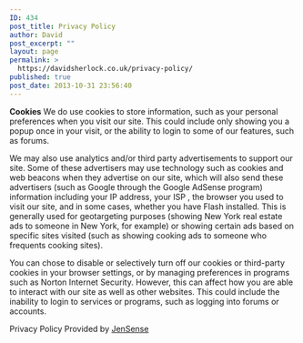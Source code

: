 ```yaml
---
ID: 434
post_title: Privacy Policy
author: David
post_excerpt: ""
layout: page
permalink: >
  https://davidsherlock.co.uk/privacy-policy/
published: true
post_date: 2013-10-31 23:56:40
---
```

<strong>Cookies</strong>
We do use cookies to store information, such as your personal preferences when you visit our site. This could include only showing you a popup once in your visit, or the ability to login to some of our features, such as forums.

We may also use analytics and/or third party advertisements to support our site. Some of these advertisers may use technology such as cookies and web beacons when they advertise on our site, which will also send these advertisers (such as Google through the Google AdSense program) information including your IP address, your ISP , the browser you used to visit our site, and in some cases, whether you have Flash installed. This is generally used for geotargeting purposes (showing New York real estate ads to someone in New York, for example) or showing certain ads based on specific sites visited (such as showing cooking ads to someone who frequents cooking sites).

You can chose to disable or selectively turn off our cookies or third-party cookies in your browser settings, or by managing preferences in programs such as Norton Internet Security. However, this can affect how you are able to interact with our site as well as other websites. This could include the inability to login to services or programs, such as logging into forums or accounts.

Privacy Policy Provided by <a href="”http://www.JenSense.com”">JenSense</a>